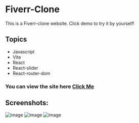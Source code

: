 # Fiverr-Clone

This is a Fiverr-clone website. Click demo to try it by yourself!


## Topics
* Javascript
* Vite
* React
* React-slider
* React-router-dom



###  You can view the site here <a href="https://64469c943051eb4588d96fd7--voluble-malabi-209e78.netlify.app/" target="_blank" alt="demo link">Click Me </a>

## Screenshots:
![image](https://user-images.githubusercontent.com/72821281/234041788-6ce912f2-3c54-4afb-9bf2-10ec45c55c00.png)
![image](https://user-images.githubusercontent.com/72821281/234041931-acae6fd8-772c-48ea-9784-a08151bd8b23.png)
![image](https://user-images.githubusercontent.com/72821281/234041958-b8a46461-5718-435f-bb6c-ac2d6f26b237.png)


